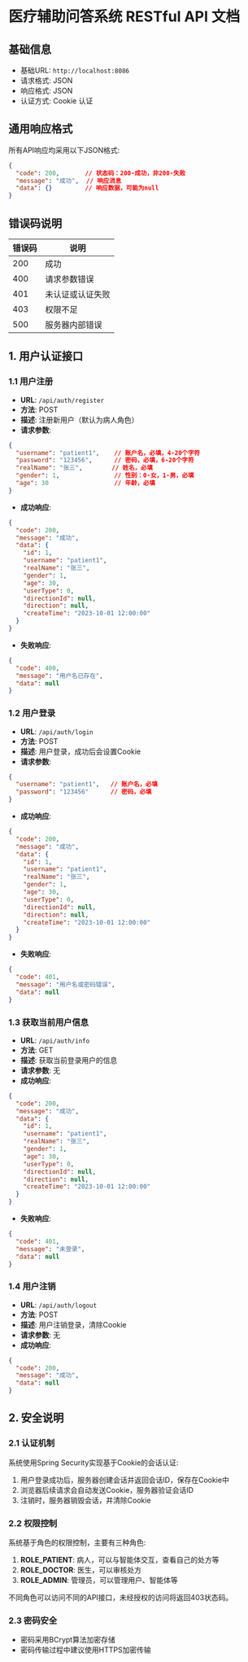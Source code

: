 # 医疗辅助问答系统 RESTful API 文档

## 基础信息

- 基础URL: `http://localhost:8086`
- 请求格式: JSON
- 响应格式: JSON
- 认证方式: Cookie 认证

## 通用响应格式

所有API响应均采用以下JSON格式:

```json
{
  "code": 200,       // 状态码：200-成功，非200-失败
  "message": "成功",  // 响应消息
  "data": {}         // 响应数据，可能为null
}
```

## 错误码说明

| 错误码 | 说明 |
| ----- | ---- |
| 200 | 成功 |
| 400 | 请求参数错误 |
| 401 | 未认证或认证失败 |
| 403 | 权限不足 |
| 500 | 服务器内部错误 |

## 1. 用户认证接口

### 1.1 用户注册

- **URL**: `/api/auth/register`
- **方法**: POST
- **描述**: 注册新用户（默认为病人角色）
- **请求参数**:

```json
{
  "username": "patient1",    // 账户名，必填，4-20个字符
  "password": "123456",      // 密码，必填，6-20个字符
  "realName": "张三",        // 姓名，必填
  "gender": 1,               // 性别：0-女，1-男，必填
  "age": 30                  // 年龄，必填
}
```

- **成功响应**:

```json
{
  "code": 200,
  "message": "成功",
  "data": {
    "id": 1,
    "username": "patient1",
    "realName": "张三",
    "gender": 1,
    "age": 30,
    "userType": 0,
    "directionId": null,
    "direction": null,
    "createTime": "2023-10-01 12:00:00"
  }
}
```

- **失败响应**:

```json
{
  "code": 400,
  "message": "用户名已存在",
  "data": null
}
```

### 1.2 用户登录

- **URL**: `/api/auth/login`
- **方法**: POST
- **描述**: 用户登录，成功后会设置Cookie
- **请求参数**:

```json
{
  "username": "patient1",   // 账户名，必填
  "password": "123456"      // 密码，必填
}
```

- **成功响应**:

```json
{
  "code": 200,
  "message": "成功",
  "data": {
    "id": 1,
    "username": "patient1",
    "realName": "张三",
    "gender": 1,
    "age": 30,
    "userType": 0,
    "directionId": null,
    "direction": null,
    "createTime": "2023-10-01 12:00:00"
  }
}
```

- **失败响应**:

```json
{
  "code": 401,
  "message": "用户名或密码错误",
  "data": null
}
```

### 1.3 获取当前用户信息

- **URL**: `/api/auth/info`
- **方法**: GET
- **描述**: 获取当前登录用户的信息
- **请求参数**: 无
- **成功响应**:

```json
{
  "code": 200,
  "message": "成功",
  "data": {
    "id": 1,
    "username": "patient1",
    "realName": "张三",
    "gender": 1,
    "age": 30,
    "userType": 0,
    "directionId": null,
    "direction": null,
    "createTime": "2023-10-01 12:00:00"
  }
}
```

- **失败响应**:

```json
{
  "code": 401,
  "message": "未登录",
  "data": null
}
```

### 1.4 用户注销

- **URL**: `/api/auth/logout`
- **方法**: POST
- **描述**: 用户注销登录，清除Cookie
- **请求参数**: 无
- **成功响应**:

```json
{
  "code": 200,
  "message": "成功",
  "data": null
}
```

## 2. 安全说明

### 2.1 认证机制

系统使用Spring Security实现基于Cookie的会话认证:

1. 用户登录成功后，服务器创建会话并返回会话ID，保存在Cookie中
2. 浏览器后续请求会自动发送Cookie，服务器验证会话ID
3. 注销时，服务器销毁会话，并清除Cookie

### 2.2 权限控制

系统基于角色的权限控制，主要有三种角色:

1. **ROLE_PATIENT**: 病人，可以与智能体交互，查看自己的处方等
2. **ROLE_DOCTOR**: 医生，可以审核处方
3. **ROLE_ADMIN**: 管理员，可以管理用户、智能体等

不同角色可以访问不同的API接口，未经授权的访问将返回403状态码。

### 2.3 密码安全

- 密码采用BCrypt算法加密存储
- 密码传输过程中建议使用HTTPS加密传输 